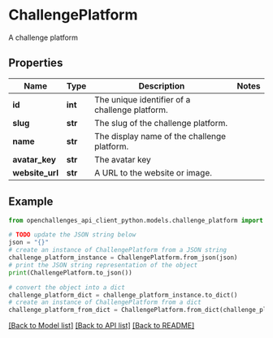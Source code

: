 # ChallengePlatform

A challenge platform

## Properties

| Name            | Type    | Description                                    | Notes |
| --------------- | ------- | ---------------------------------------------- | ----- |
| **id**          | **int** | The unique identifier of a challenge platform. |
| **slug**        | **str** | The slug of the challenge platform.            |
| **name**        | **str** | The display name of the challenge platform.    |
| **avatar_key**  | **str** | The avatar key                                 |
| **website_url** | **str** | A URL to the website or image.                 |

## Example

```python
from openchallenges_api_client_python.models.challenge_platform import ChallengePlatform

# TODO update the JSON string below
json = "{}"
# create an instance of ChallengePlatform from a JSON string
challenge_platform_instance = ChallengePlatform.from_json(json)
# print the JSON string representation of the object
print(ChallengePlatform.to_json())

# convert the object into a dict
challenge_platform_dict = challenge_platform_instance.to_dict()
# create an instance of ChallengePlatform from a dict
challenge_platform_from_dict = ChallengePlatform.from_dict(challenge_platform_dict)
```

[[Back to Model list]](../README.md#documentation-for-models) [[Back to API list]](../README.md#documentation-for-api-endpoints) [[Back to README]](../README.md)
